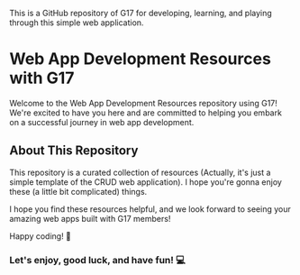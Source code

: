  This is a GitHub repository of G17 for developing, learning, and playing through this simple web application.
# Web App Development Resources with G17

Welcome to the Web App Development Resources repository using G17! We're excited to have you here and are committed to helping you embark on a successful journey in web app development.

## About This Repository

This repository is a curated collection of resources (Actually, it's just a simple template of the CRUD web application). I hope you're gonna  enjoy these (a little bit complicated) things.

I hope you find these resources helpful, and we look forward to seeing your amazing web apps built with G17 members!

Happy coding! 🚀

 ### Let's enjoy, good luck, and have fun! :computer:
